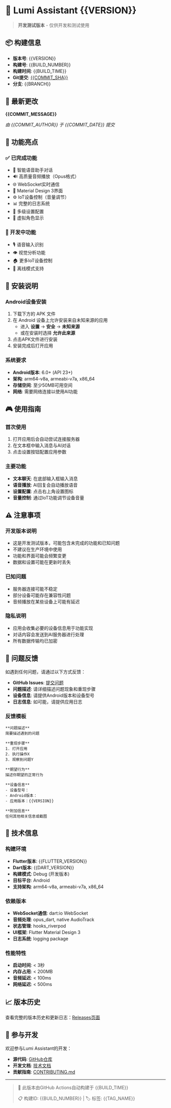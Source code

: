 # 🚀 Lumi Assistant {{VERSION}}

> **开发测试版本** - 仅供开发和测试使用

## 📦 构建信息
- **版本号**: {{VERSION}}
- **构建号**: {{BUILD_NUMBER}}
- **构建时间**: {{BUILD_TIME}}
- **Git提交**: [{{COMMIT_SHA}}]({{COMMIT_URL}})
- **分支**: {{BRANCH}}

## 📝 最新更改
**{{COMMIT_MESSAGE}}**

*由 {{COMMIT_AUTHOR}} 于 {{COMMIT_DATE}} 提交*

## 🎯 功能亮点

### ✅ 已完成功能
- 🤖 智能语音助手对话
- 🔊 高质量音频播放（Opus格式）
- 🌐 WebSocket实时通信
- 📱 Material Design 3界面
- ⚙️ IoT设备控制（音量调节）
- 📊 完整的日志系统
- 🔧 多级设置配置
- 🎨 虚拟角色显示

### 🚧 开发中功能
- 🎙️ 语音输入识别
- 👁️ 视觉分析功能
- 🏠 更多IoT设备控制
- 🔄 离线模式支持

## 📱 安装说明

### Android设备安装
1. 下载下方的 APK 文件
2. 在 Android 设备上允许安装来自未知来源的应用
   - 进入 **设置** → **安全** → **未知来源**
   - 或在安装时选择 **允许此来源**
3. 点击APK文件进行安装
4. 安装完成后打开应用

### 系统要求
- **Android版本**: 6.0+ (API 23+)
- **架构**: arm64-v8a, armeabi-v7a, x86_64
- **存储空间**: 至少50MB可用空间
- **网络**: 需要网络连接以使用AI功能

## 🎮 使用指南

### 首次使用
1. 打开应用后会自动尝试连接服务器
2. 在文本框中输入消息与AI对话
3. 点击设置按钮配置应用参数

### 主要功能
- **文本聊天**: 在底部输入框输入消息
- **语音播放**: AI回复会自动播放语音
- **设置配置**: 点击右上角设置图标
- **音量控制**: 通过IoT功能调节设备音量

## ⚠️ 注意事项

### 开发版本说明
- 这是开发测试版本，可能包含未完成的功能和已知问题
- 不建议在生产环境中使用
- 功能和界面可能会频繁变更
- 数据和设置可能在更新时丢失

### 已知问题
- 服务器连接可能不稳定
- 部分设备可能存在兼容性问题
- 音频播放在某些设备上可能有延迟

### 隐私说明
- 应用会收集必要的设备信息用于功能实现
- 对话内容会发送到AI服务器进行处理
- 所有数据传输均已加密

## 🐛 问题反馈

如遇到任何问题，请通过以下方式反馈：

- **GitHub Issues**: [提交问题]({{ISSUES_URL}})
- **问题描述**: 请详细描述问题现象和重现步骤
- **设备信息**: 请提供Android版本和设备型号
- **日志信息**: 如可能，请提供应用日志

### 反馈模板
```
**问题描述**
简要描述遇到的问题

**重现步骤**
1. 打开应用
2. 执行操作X
3. 观察到问题Y

**期望行为**
描述你期望的正常行为

**设备信息**
- 设备型号：
- Android版本：
- 应用版本：{{VERSION}}

**附加信息**
任何其他相关信息或截图
```

## 🔧 技术信息

### 构建环境
- **Flutter版本**: {{FLUTTER_VERSION}}
- **Dart版本**: {{DART_VERSION}}
- **构建模式**: Debug (开发版本)
- **目标平台**: Android
- **支持架构**: arm64-v8a, armeabi-v7a, x86_64

### 依赖版本
- **WebSocket通信**: dart:io WebSocket
- **音频处理**: opus_dart, native AudioTrack
- **状态管理**: hooks_riverpod
- **UI框架**: Flutter Material Design 3
- **日志系统**: logging package

### 性能特性
- **启动时间**: < 3秒
- **内存占用**: < 200MB
- **音频延迟**: < 100ms
- **网络延迟**: < 500ms

## 📈 版本历史

查看完整的版本历史和更新日志：[Releases页面]({{RELEASES_URL}})

## 🤝 参与开发

欢迎参与Lumi Assistant的开发：

- **源代码**: [GitHub仓库]({{REPO_URL}})
- **开发文档**: [技术文档]({{DOCS_URL}})
- **贡献指南**: [CONTRIBUTING.md]({{CONTRIBUTING_URL}})

---

> 🤖 此版本由GitHub Actions自动构建于 {{BUILD_TIME}}
> 
> 📋 构建ID: {{BUILD_NUMBER}} | 🏷️ 标签: {{TAG_NAME}}